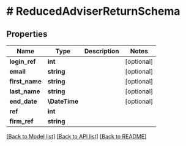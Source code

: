 # # ReducedAdviserReturnSchema

## Properties

Name | Type | Description | Notes
------------ | ------------- | ------------- | -------------
**login_ref** | **int** |  | [optional]
**email** | **string** |  | [optional]
**first_name** | **string** |  | [optional]
**last_name** | **string** |  | [optional]
**end_date** | **\DateTime** |  | [optional]
**ref** | **int** |  |
**firm_ref** | **string** |  |

[[Back to Model list]](../../README.md#models) [[Back to API list]](../../README.md#endpoints) [[Back to README]](../../README.md)

